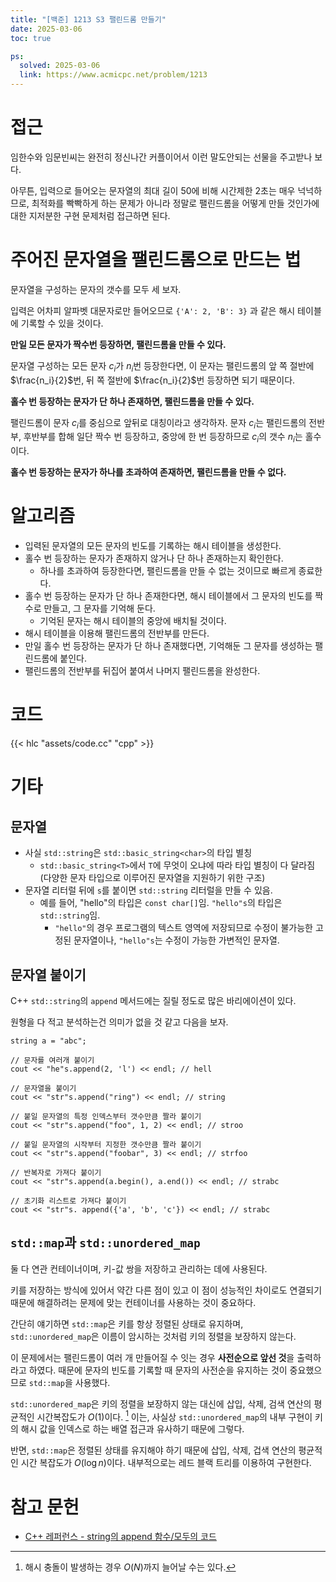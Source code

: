 ```yaml
---
title: "[백준] 1213 S3 팰린드롬 만들기"
date: 2025-03-06
toc: true

ps:
  solved: 2025-03-06
  link: https://www.acmicpc.net/problem/1213
---
```


# 접근

임한수와 임문빈씨는 완전히 정신나간 커플이어서 이런 말도안되는 선물을 주고받나 보다.

아무튼, 입력으로 들어오는 문자열의 최대 길이 50에 비해 시간제한 2초는 매우 넉넉하므로, 최적화를 빡빡하게 하는 문제가 아니라 정말로 팰린드롬을 어떻게 만들 것인가에 대한 지저분한 구현 문제처럼 접근하면 된다.

# 주어진 문자열을 팰린드롬으로 만드는 법

문자열을 구성하는 문자의 갯수를 모두 세 보자. 

입력은 어차피 알파벳 대문자로만 들어오므로 `{'A': 2, 'B': 3}` 과 같은 해시 테이블에 기록할 수 있을 것이다.

**만일 모든 문자가 짝수번 등장하면, 팰린드롬을 만들 수 있다.** 

문자열 구성하는 모든 문자 $c_i$가 $n_i$번 등장한다면, 이 문자는 팰린드롬의 앞 쪽 절반에 $\frac{n_i}{2}$번, 뒤 쪽 절반에 $\frac{n_i}{2}$번 등장하면 되기 때문이다.

**홀수 번 등장하는 문자가 단 하나 존재하면, 팰린드롬을 만들 수 있다.**

팰린드롬이 문자 $c_i$를 중심으로 앞뒤로 대칭이라고 생각하자. 문자 $c_i$는 팰린드롬의 전반부, 후반부를 합해 일단 짝수 번 등장하고, 중앙에 한 번 등장하므로 $c_i$의 갯수 $n_i$는 홀수이다. 

**홀수 번 등장하는 문자가 하나를 초과하여 존재하면, 팰린드롬을 만들 수 없다.**

# 알고리즘

* 입력된 문자열의 모든 문자의 빈도를 기록하는 해시 테이블을 생성한다.
* 홀수 번 등장하는 문자가 존재하지 않거나 단 하나 존재하는지 확인한다.
  * 하나를 초과하여 등장한다면, 팰린드롬을 만들 수 없는 것이므로 빠르게 종료한다.
* 홀수 번 등장하는 문자가 단 하나 존재한다면, 해시 테이블에서 그 문자의 빈도를 짝수로 만들고, 그 문자를 기억해 둔다. 
  * 기억된 문자는 해시 테이블의 중앙에 배치될 것이다.
* 해시 테이블을 이용해 팰린드롬의 전반부를 만든다.
* 만일 홀수 번 등장하는 문자가 단 하나 존재했다면, 기억해둔 그 문자를 생성하는 팰린드롬에 붙인다.
* 팰린드롬의 전반부를 뒤집어 붙여서 나머지 팰린드롬을 완성한다.

# 코드

{{< hlc "assets/code.cc" "cpp" >}}

# 기타

## 문자열

* 사실 `std::string`은 `std::basic_string<char>`의 타입 별칭
  * `std::basic_string<T>`에서 `T`에 무엇이 오냐에 따라 타입 별칭이 다 달라짐  (다양한 문자 타입으로 이루어진 문자열을 지원하기 위한 구조)
* 문자열 리터럴 뒤에 `s`를 붙이면 `std::string` 리터럴을 만들 수 있음.
  * 예를 들어, "hello"의 타입은 `const char[]`임. `"hello"s`의 타입은 `std::string`임. 
    * `"hello"`의 경우 프로그램의 텍스트 영역에 저장되므로 수정이 불가능한 고정된 문자열이나, `"hello"s`는 수정이 가능한 가변적인 문자열.

## 문자열 붙이기

C++ `std::string`의 `append` 메서드에는 질릴 정도로 많은 바리에이션이 있다.

원형을 다 적고 분석하는건 의미가 없을 것 같고 다음을 보자.

```cpp{lineNos=false}
string a = "abc";

// 문자를 여러개 붙이기
cout << "he"s.append(2, 'l') << endl; // hell

// 문자열을 붙이기
cout << "str"s.append("ring") << endl; // string

// 붙일 문자열의 특정 인덱스부터 갯수만큼 짤라 붙이기
cout << "str"s.append("foo", 1, 2) << endl; // stroo

// 붙일 문자열의 시작부터 지정한 갯수만큼 짤라 붙이기
cout << "str"s.append("foobar", 3) << endl; // strfoo 

// 반복자로 가져다 붙이기
cout << "str"s.append(a.begin(), a.end()) << endl; // strabc

// 초기화 리스트로 가져다 붙이기
cout << "str"s. append({'a', 'b', 'c'}) << endl; // strabc
```

## `std::map`과 `std::unordered_map`

둘 다 연관 컨테이너이며, 키-값 쌍을 저장하고 관리하는 데에 사용된다.

키를 저장하는 방식에 있어서 약간 다른 점이 있고 이 점이 성능적인 차이로도 연결되기 때문에 해결하려는 문제에 맞는 컨테이너를 사용하는 것이 중요하다.

간단히 얘기하면 `std::map`은 키를 항상 정렬된 상태로 유지하며, `std::unordered_map`은 이름이 암시하는 것처럼 키의 정렬을 보장하지 않는다.

이 문제에서는 팰린드롬이 여러 개 만들어질 수 잇는 경우 **사전순으로 앞선 것**을 출력하라고 하였다. 때문에 문자의 빈도를 기록할 때 문자의 사전순을 유지하는 것이 중요했으므로 `std::map`을 사용했다.

`std::unordered_map`은 키의 정렬을 보장하지 않는 대신에 삽입, 삭제, 검색 연산의 평균적인 시간복잡도가 $O(1)$이다. [^1] 이는, 사실상 `std::unordered_map`의 내부 구현이 키의 해시 값을 인덱스로 하는 배열 접근과 유사하기 때문에 그렇다. 

[^1]: 해시 충돌이 발생하는 경우 $O(N)$까지 늘어날 수는 있다.

반면, `std::map`은 정렬된 상태를 유지해야 하기 때문에 삽입, 삭제, 겁색 연산의 평균적인 시간 복잡도가 $O(\log{n})$이다. 내부적으로는 레드 블랙 트리를 이용하여 구현한다.

# 참고 문헌

- [C++ 레퍼런스 - string의 append 함수/모두의 코드](https://modoocode.com/307)